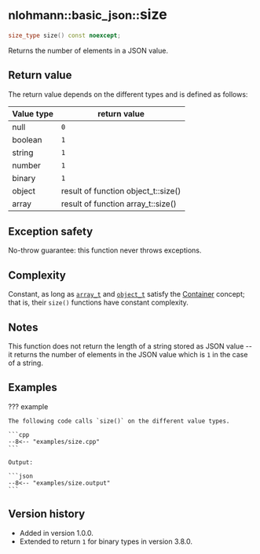 # <small>nlohmann::basic_json::</small>size

```cpp
size_type size() const noexcept;
```

Returns the number of elements in a JSON value.
    
## Return value

The return value depends on the different types and is defined as follows:

| Value type | return value                        |
|------------|-------------------------------------|
| null       | `0`                                 |
| boolean    | `1`                                 |
| string     | `1`                                 |
| number     | `1`                                 |
| binary     | `1`                                 |
| object     | result of function object_t::size() |
| array      | result of function array_t::size()  |

## Exception safety

No-throw guarantee: this function never throws exceptions.

## Complexity

Constant, as long as [`array_t`](array_t.md) and [`object_t`](object_t.md) satisfy the
[Container](https://en.cppreference.com/w/cpp/named_req/Container) concept; that is, their `size()` functions have
constant complexity.

## Notes

This function does not return the length of a string stored as JSON value -- it returns the number of elements in the
JSON value which is `1` in the case of a string.

## Examples

??? example

    The following code calls `size()` on the different value types.
    
    ```cpp
    --8<-- "examples/size.cpp"
    ```
    
    Output:
    
    ```json
    --8<-- "examples/size.output"
    ```

## Version history

- Added in version 1.0.0.
- Extended to return `1` for binary types in version 3.8.0.
